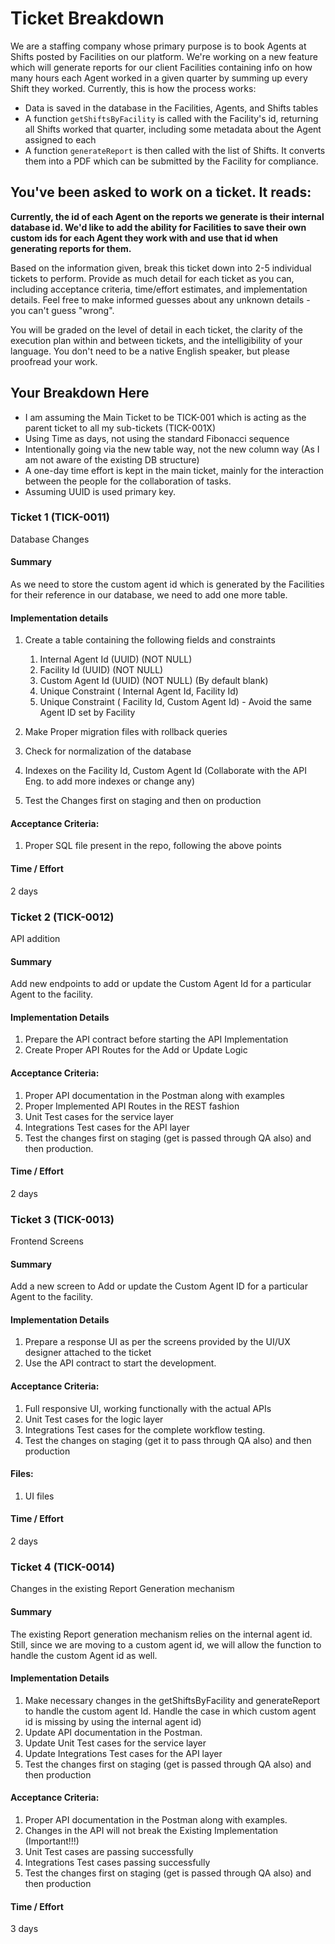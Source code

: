 # Ticket Breakdown
We are a staffing company whose primary purpose is to book Agents at Shifts posted by Facilities on our platform. We're working on a new feature which will generate reports for our client Facilities containing info on how many hours each Agent worked in a given quarter by summing up every Shift they worked. Currently, this is how the process works:

- Data is saved in the database in the Facilities, Agents, and Shifts tables
- A function `getShiftsByFacility` is called with the Facility's id, returning all Shifts worked that quarter, including some metadata about the Agent assigned to each
- A function `generateReport` is then called with the list of Shifts. It converts them into a PDF which can be submitted by the Facility for compliance.

## You've been asked to work on a ticket. It reads:

**Currently, the id of each Agent on the reports we generate is their internal database id. We'd like to add the ability for Facilities to save their own custom ids for each Agent they work with and use that id when generating reports for them.**


Based on the information given, break this ticket down into 2-5 individual tickets to perform. Provide as much detail for each ticket as you can, including acceptance criteria, time/effort estimates, and implementation details. Feel free to make informed guesses about any unknown details - you can't guess "wrong".


You will be graded on the level of detail in each ticket, the clarity of the execution plan within and between tickets, and the intelligibility of your language. You don't need to be a native English speaker, but please proofread your work.

## Your Breakdown Here
- I am assuming the Main Ticket to be TICK-001 which is acting as the parent ticket to all my sub-tickets (TICK-001X)
- Using Time as days, not using the standard Fibonacci sequence 
- Intentionally going via the new table way, not the new column way (As I am not aware of the existing DB structure)
- A one-day time effort is kept in the main ticket, mainly for the interaction between the people for the collaboration of tasks.
- Assuming UUID is used primary key.

### Ticket 1 (TICK-0011)
Database Changes

#### Summary 
As we need to store the custom agent id which is generated by the Facilities for their reference in our database, we need to add one more table.

#### Implementation details
1. Create a table containing the following fields and constraints
   1. Internal Agent Id (UUID) (NOT NULL)
   2. Facility Id (UUID) (NOT NULL)
   3. Custom Agent Id (UUID) (NOT NULL) (By default blank)
   4. Unique Constraint ( Internal Agent Id, Facility Id)
   5. Unique Constraint ( Facility Id, Custom Agent Id) - Avoid the same Agent ID set by Facility

2. Make Proper migration files with rollback queries
3. Check for normalization of the database
4. Indexes on the Facility Id, Custom Agent Id (Collaborate with the API Eng. to add more indexes or change any)
5. Test the Changes first on staging and then on production

#### Acceptance Criteria:
1. Proper SQL file present in the repo, following the above points


#### Time / Effort
2 days 

### Ticket 2 (TICK-0012)
API addition

#### Summary
Add new endpoints to add or update the Custom Agent Id for a particular Agent to the facility.

#### Implementation Details
1. Prepare the API contract before starting the API Implementation
2. Create Proper API Routes for the Add or Update Logic

#### Acceptance Criteria:
1. Proper API documentation in the Postman along with examples
2. Proper Implemented API Routes in the REST fashion
3. Unit Test cases for the service layer
4. Integrations Test cases for the API layer
5. Test the changes first on staging (get is passed through QA also) and then production.

#### Time / Effort
2 days 


### Ticket 3 (TICK-0013)
Frontend Screens

#### Summary
Add a new screen to Add or update the Custom Agent ID for a particular Agent to the facility. 

#### Implementation Details
1. Prepare a response UI as per the screens provided by the UI/UX designer attached to the ticket
2. Use the API contract to start the development.

#### Acceptance Criteria:
1. Full responsive UI, working functionally with the actual APIs
2. Unit Test cases for the logic layer
3. Integrations Test cases for the complete workflow testing.
4. Test the changes on staging (get it to pass through QA also) and then production

#### Files:
1. UI files

#### Time / Effort
2 days

### Ticket 4 (TICK-0014)
Changes in the existing Report Generation mechanism

#### Summary
The existing Report generation mechanism relies on the internal agent id. Still, since we are moving to a custom agent id, we will allow the function to handle the custom Agent id as well.

#### Implementation Details
1. Make necessary changes in the getShiftsByFacility and generateReport to handle the custom agent Id. Handle the case in which custom agent id is missing by using the internal agent id)
2. Update API documentation in the Postman.
3. Update Unit Test cases for the service layer
4. Update Integrations Test cases for the API layer
5. Test the changes first on staging (get is passed through QA also) and then production

#### Acceptance Criteria:
1. Proper API documentation in the Postman along with examples.
2. Changes in the  API will not break the Existing Implementation (Important!!!)
3. Unit Test cases are passing successfully
4. Integrations Test cases passing successfully
5. Test the changes first on staging (get is passed through QA also) and then production

#### Time / Effort
3 days
